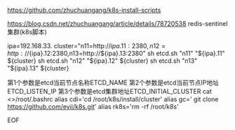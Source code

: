 https://github.com/zhuchuangang/k8s-install-scripts

https://blog.csdn.net/zhuchuangang/article/details/78720538
redis-sentinel集群(k8s脚本)

ipa=192.168.33.
cluster="n11=http://${ipa}.11:2380,n12=http://${ipa}.12:2380,n13=http://${ipa}.13:2380"
sh etcd.sh "n11" "${ipa}.11" ${cluster}
sh etcd.sh "n12" "${ipa}.12" ${cluster}
sh etcd.sh "n13" "${ipa}.13" ${cluster}

第1个参数是etcd当前节点名称ETCD_NAME
第2个参数是etcd当前节点IP地址ETCD_LISTEN_IP
第3个参数是etcd集群地址ETCD_INITIAL_CLUSTER
cat <<EOF >>/root/.bashrc
alias cdi='cd /root/k8s/install/cluster'
alias gc=' git clone https://github.com/eyii/k8s.git'
alias rk8s='rm -rf /root/k8s'

EOF